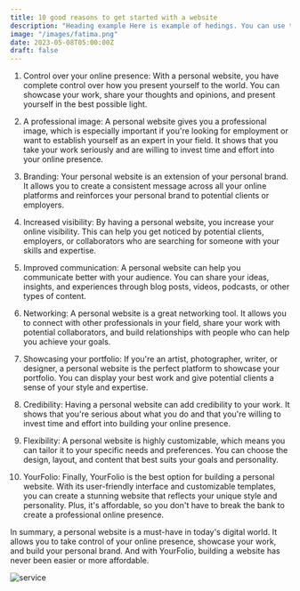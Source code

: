 ```yaml
---
title: 10 good reasons to get started with a website
description: "Heading example Here is example of hedings. You can use this heading by following markdownify rules."
image: "/images/fatima.png"
date: 2023-05-08T05:00:00Z
draft: false
---
```




1. Control over your online presence: With a personal website, you have complete control over how you present yourself to the world. You can showcase your work, share your thoughts and opinions, and present yourself in the best possible light.

2. A professional image: A personal website gives you a professional image, which is especially important if you're looking for employment or want to establish yourself as an expert in your field. It shows that you take your work seriously and are willing to invest time and effort into your online presence.

3. Branding: Your personal website is an extension of your personal brand. It allows you to create a consistent message across all your online platforms and reinforces your personal brand to potential clients or employers.

4. Increased visibility: By having a personal website, you increase your online visibility. This can help you get noticed by potential clients, employers, or collaborators who are searching for someone with your skills and expertise.

5. Improved communication: A personal website can help you communicate better with your audience. You can share your ideas, insights, and experiences through blog posts, videos, podcasts, or other types of content.

6. Networking: A personal website is a great networking tool. It allows you to connect with other professionals in your field, share your work with potential collaborators, and build relationships with people who can help you achieve your goals.

7. Showcasing your portfolio: If you're an artist, photographer, writer, or designer, a personal website is the perfect platform to showcase your portfolio. You can display your best work and give potential clients a sense of your style and expertise.

8. Credibility: Having a personal website can add credibility to your work. It shows that you're serious about what you do and that you're willing to invest time and effort into building your online presence.

9. Flexibility: A personal website is highly customizable, which means you can tailor it to your specific needs and preferences. You can choose the design, layout, and content that best suits your goals and personality.

10. YourFolio: Finally, YourFolio is the best option for building a personal website. With its user-friendly interface and customizable templates, you can create a stunning website that reflects your unique style and personality. Plus, it's affordable, so you don't have to break the bank to create a professional online presence.

In summary, a personal website is a must-have in today's digital world. It allows you to take control of your online presence, showcase your work, and build your personal brand. And with YourFolio, building a website has never been easier or more affordable.


![service](/images/service-slide-1.png "service")


